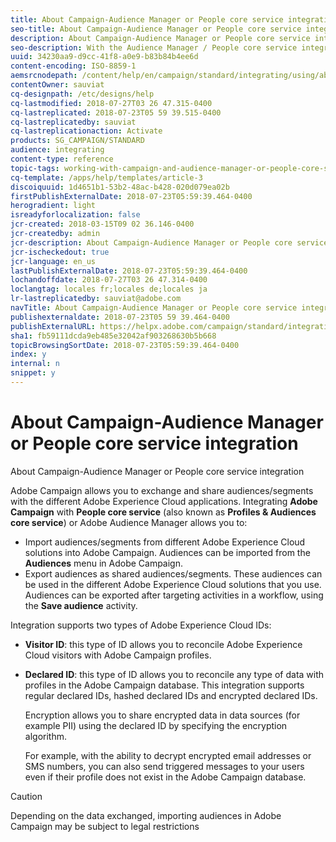 ```yaml
---
title: About Campaign-Audience Manager or People core service integration
seo-title: About Campaign-Audience Manager or People core service integration
description: About Campaign-Audience Manager or People core service integration
seo-description: With the Audience Manager / People core service integration, you can share audiences or segments within the different Adobe Experience Cloud solutions.
uuid: 34230aa9-d9cc-41f8-a0e9-b83b84b4ee6d
content-encoding: ISO-8859-1
aemsrcnodepath: /content/help/en/campaign/standard/integrating/using/about-campaign-audience-manager-or-people-core-service-integration
contentOwner: sauviat
cq-designpath: /etc/designs/help
cq-lastmodified: 2018-07-27T03 26 47.315-0400
cq-lastreplicated: 2018-07-23T05 59 39.515-0400
cq-lastreplicatedby: sauviat
cq-lastreplicationaction: Activate
products: SG_CAMPAIGN/STANDARD
audience: integrating
content-type: reference
topic-tags: working-with-campaign-and-audience-manager-or-people-core-service
cq-template: /apps/help/templates/article-3
discoiquuid: 1d4651b1-53b2-48ac-b428-020d079ea02b
firstPublishExternalDate: 2018-07-23T05:59:39.464-0400
herogradient: light
isreadyforlocalization: false
jcr-created: 2018-03-15T09 02 36.146-0400
jcr-createdby: admin
jcr-description: About Campaign-Audience Manager or People core service integration
jcr-ischeckedout: true
jcr-language: en_us
lastPublishExternalDate: 2018-07-23T05:59:39.464-0400
lochandoffdate: 2018-07-27T03 26 47.314-0400
loclangtag: locales fr;locales de;locales ja
lr-lastreplicatedby: sauviat@adobe.com
navTitle: About Campaign-Audience Manager or People core service integration
publishexternaldate: 2018-07-23T05 59 39.464-0400
publishExternalURL: https://helpx.adobe.com/campaign/standard/integrating/using/about-campaign-audience-manager-or-people-core-service-integration.html
sha1: fb59111dcda9eb485e32042af903268630b5b668
topicBrowsingSortDate: 2018-07-23T05:59:39.464-0400
index: y
internal: n
snippet: y
---
```


# About Campaign-Audience Manager or People core service integration

About Campaign-Audience Manager or People core service integration

Adobe Campaign allows you to exchange and share audiences/segments with the different Adobe Experience Cloud applications. Integrating **Adobe Campaign** with **People core service** (also known as **Profiles & Audiences core service**) or Adobe Audience Manager allows you to:

* Import audiences/segments from different Adobe Experience Cloud solutions into Adobe Campaign. Audiences can be imported from the **Audiences** menu in Adobe Campaign.
* Export audiences as shared audiences/segments. These audiences can be used in the different Adobe Experience Cloud solutions that you use. Audiences can be exported after targeting activities in a workflow, using the **Save audience** activity.

Integration supports two types of Adobe Experience Cloud IDs:

* **Visitor ID**: this type of ID allows you to reconcile Adobe Experience Cloud visitors with Adobe Campaign profiles.
* **Declared ID**: this type of ID allows you to reconcile any type of data with profiles in the Adobe Campaign database. This integration supports regular declared IDs, hashed declared IDs and encrypted declared IDs.

  Encryption allows you to share encrypted data in data sources (for example PII) using the declared ID by specifying the encryption algorithm.

  For example, with the ability to decrypt encrypted email addresses or SMS numbers, you can also send triggered messages to your users even if their profile does not exist in the Adobe Campaign database.

>[!CAUTION]
>
>Depending on the data exchanged, importing audiences in Adobe Campaign may be subject to legal restrictions

